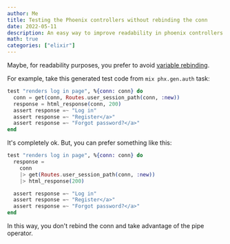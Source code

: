 ```yaml
---
author: Me
title: Testing the Phoenix controllers without rebinding the conn
date: 2022-05-11
description: An easy way to improve readability in phoenix controllers tests
math: true
categories: ["elixir"]
---
```


Maybe, for readability purposes, you prefer to avoid [variable rebinding](https://hexdocs.pm/credo/Credo.Check.Refactor.VariableRebinding.html).

For example, take this generated test code from `mix phx.gen.auth` task:

```elixir
test "renders log in page", %{conn: conn} do
  conn = get(conn, Routes.user_session_path(conn, :new))
  response = html_response(conn, 200)
  assert response =~ "Log in"
  assert response =~ "Register</a>"
  assert response =~ "Forgot password?</a>"
end
```

It's completely ok. But, you can prefer something like this:

```elixir
test "renders log in page", %{conn: conn} do
  response =
    conn
    |> get(Routes.user_session_path(conn, :new))
    |> html_response(200)

  assert response =~ "Log in"
  assert response =~ "Register</a>"
  assert response =~ "Forgot password?</a>"
end
```

In this way, you don't rebind the conn and take advantage of the pipe operator.
